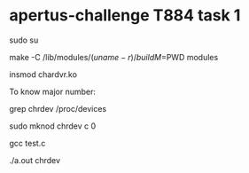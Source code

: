 # apertus-challenge T884 task 1

sudo su

make -C /lib/modules/$(uname -r)/build M=$PWD modules

insmod chardvr.ko

To know major number:


grep chrdev /proc/devices

sudo mknod chrdev c <allocated major number> 0
 
gcc test.c

./a.out chrdev
